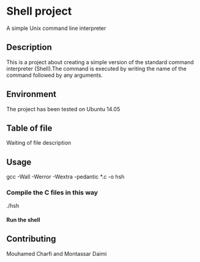 # Shell project
A simple Unix command line interpreter
## Description
This is a project about creating a simple version of the standard command interpreter (Shell).The command is executed by writing the name of the command followed by any arguments.
## Environment
The project has been tested on Ubuntu 14.05
## Table of file 

Waiting of file description
## Usage
gcc -Wall -Werror -Wextra -pedantic *.c -o hsh
### Compile the C files in this way
./hsh

#### Run the shell

## Contributing
Mouhamed Charfi and Montassar Daimi

